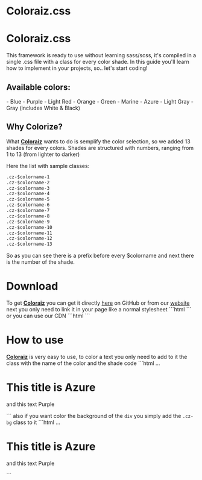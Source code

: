 # Coloraiz.css
# Coloraiz.css
This framework is ready to use without learning sass/scss, it's compiled in a single .css file with a class for every color shade. In this guide you'll learn how to implement in your projects, so.. let's start coding!

<h2>Available colors:</h2> 
- Blue
- Purple
- Light Red
- Orange
- Green
- Marine
- Azure
- Light Gray
- Gray (includes White & Black)

<h2>Why Colorize?</h2>
What <strong><a href="https://github.com/Rawnly/Coloraiz.css.git">Coloraiz</a></strong> wants to do is semplify the color selection, so we added 13 shades for every colors. Shades are structured with numbers, ranging from 1 to 13 (from lighter to darker) 

Here the list with sample classes: 
```html
.cz-$colorname-1
.cz-$colorname-2
.cz-$colorname-3
.cz-$colorname-4
.cz-$colorname-5
.cz-$colorname-6
.cz-$colorname-7
.cz-$colorname-8
.cz-$colorname-9
.cz-$colorname-10
.cz-$colorname-11
.cz-$colorname-12
.cz-$colorname-13
```

So as you can see there is a prefix before every $colorname and next there is the number of the shade.

<h1>Download</h1>
To get <strong><a href="https://github.com/Rawnly/Coloraiz.css.git">Coloraiz</a></strong> you can get it directly <a href="https://github.com/Rawnly/Coloraiz.css.git">here</a> on GitHub or from our <a href="http://www.coloraiz.webe.io">website</a>
next you only need to link it in your page like a normal stylesheet
```html
<link link rel="stylesheet" href="../coloraiz/coloraiz.css" >
```
or you can use our CDN
```html
<link link rel="stylesheet" href="https://cdn.rawgit.com/Rawnly/Coloraiz.css/master/Coloraiz/coloraiz.css" >
```

<h1>How to use</h1>
<strong><a href="https://github.com/Rawnly/Coloraiz.css.git">Coloraiz</a></strong> is very easy to use,
to color a text you only need to add to it the class with the name of the color and the shade code
```html
<!-- General html -->
...
<div>
  <h1 class="cz-azure-7">This title is Azure</h1>
  <p class="cz-purple-7"> and this text Purple</p>
</div>
```
also if you want color the background of the <code>div</code> you simply add the <code>.cz-bg</code> class to it
</div>
```html
<!-- General html -->
...
<div class="cz-gray-3 cz-bg"> <!-- i add the class to the div -->
  <h1 class="cz-azure-7">This title is Azure</h1>
  <p class="cz-purple-7"> and this text Purple</p>
</div>
```
